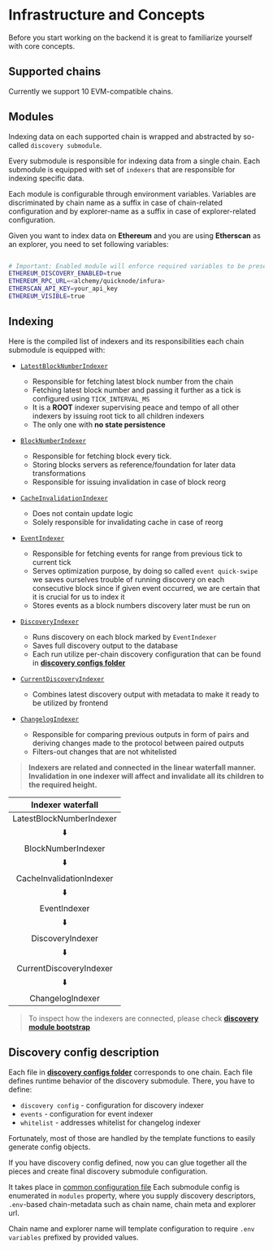 # Infrastructure and Concepts

Before you start working on the backend it is great to familiarize yourself with core concepts.

## Supported chains

Currently we support 10 EVM-compatible chains.

## Modules

Indexing data on each supported chain is wrapped and abstracted by so-called `discovery submodule`.

Every submodule is responsible for indexing data from a single chain.
Each submodule is equipped with set of `indexers` that are responsible for indexing specific data.

Each module is configurable through environment variables.
Variables are discriminated by chain name as a suffix in case of chain-related configuration and by explorer-name as a suffix in case of explorer-related configuration.

Given you want to index data on **Ethereum** and you are using **Etherscan** as an explorer, you need to set following variables:

```bash

# Important: Enabled module will enforce required variables to be present
ETHEREUM_DISCOVERY_ENABLED=true
ETHEREUM_RPC_URL=<alchemy/quicknode/infura>
ETHERSCAN_API_KEY=your_api_key
ETHEREUM_VISIBLE=true
```

## Indexing

Here is the compiled list of indexers and its responsibilities each chain submodule is equipped with:

- [`LatestBlockNumberIndexer`](src/indexers/LatestBlockNumberIndexer.ts)

  - Responsible for fetching latest block number from the chain
  - Fetching latest block number and passing it further as a tick is configured using `TICK_INTERVAL_MS`
  - It is a **ROOT** indexer supervising peace and tempo of all other indexers by issuing root tick to all children indexers
  - The only one with **no state persistence**

- [`BlockNumberIndexer`](src/indexers/BlockNumberIndexer.ts)
  - Responsible for fetching block every tick.
  - Storing blocks servers as reference/foundation for later data transformations
  - Responsible for issuing invalidation in case of block reorg
- [`CacheInvalidationIndexer`](src/indexers/CacheInvalidationIndexer.ts)

  - Does not contain update logic
  - Solely responsible for invalidating cache in case of reorg

- [`EventIndexer`](src/indexers/EventIndexer.ts)
  - Responsible for fetching events for range from previous tick to current tick
  - Serves optimization purpose, by doing so called `event quick-swipe` we saves ourselves trouble of running discovery on each consecutive block since if given event occurred, we are certain that it is crucial for us to index it
  - Stores events as a block numbers discovery later must be run on
- [`DiscoveryIndexer`](src/indexers/DiscoveryIndexer.ts)
  - Runs discovery on each block marked by `EventIndexer`
  - Saves full discovery output to the database
  - Each run utilize per-chain discovery configuration that can be found in [**discovery configs folder**](src/config/discovery/)
- [`CurrentDiscoveryIndexer`](src/indexers//CurrentDiscoveryIndexer.ts)
  - Combines latest discovery output with metadata to make it ready to be utilized by frontend
- [`ChangelogIndexer`](src/indexers/ChangelogIndexer.ts)
  - Responsible for comparing previous outputs in form of pairs and deriving changes made to the protocol between paired outputs
  - Filters-out changes that are not whitelisted

> **Indexers are related and connected in the linear waterfall manner.** **Invalidation in one indexer will affect and invalidate all its children to the required height.**

|    Indexer waterfall     |
| :----------------------: |
| LatestBlockNumberIndexer |
|            ⬇️            |
|    BlockNumberIndexer    |
|            ⬇️            |
| CacheInvalidationIndexer |
|            ⬇️            |
|       EventIndexer       |
|            ⬇️            |
|     DiscoveryIndexer     |
|            ⬇️            |
| CurrentDiscoveryIndexer  |
|            ⬇️            |
|     ChangelogIndexer     |

> To inspect how the indexers are connected, please check [**discovery module bootstrap**](src/modules/DiscoveryModule.ts)

## Discovery config description

Each file in [**discovery configs folder**](src/config/discovery/) corresponds to one chain.
Each file defines runtime behavior of the discovery submodule.
There, you have to define:

- `discovery config` - configuration for discovery indexer
- `events` - configuration for event indexer
- `whitelist` - addresses whitelist for changelog indexer

Fortunately, most of those are handled by the template functions to easily generate config objects.

If you have discovery config defined, now you can glue together all the pieces and create final discovery submodule configuration.

It takes place in [common configuration file](packages/backend/src/config/config.common.ts)
Each submodule config is enumerated in `modules` property, where you supply discovery descriptors, `.env`-based chain-metadata such as chain name, chain meta and explorer url.

Chain name and explorer name will template configuration to require `.env variables` prefixed by provided values.

